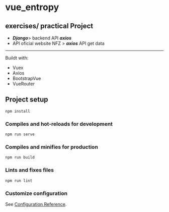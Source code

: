 # vue_entropy

## exercises/ practical Project ##

* **_Django_**> backend API ***axios*** 
* API oficial website NFZ > ***axios*** API get data
***
Buildt with:

* Vuex
* Axios
* BootstrapVue
* VueRouter


## Project setup
```
npm install
```

### Compiles and hot-reloads for development
```
npm run serve
```

### Compiles and minifies for production
```
npm run build
```

### Lints and fixes files
```
npm run lint
```

### Customize configuration
See [Configuration Reference](https://cli.vuejs.org/config/).
